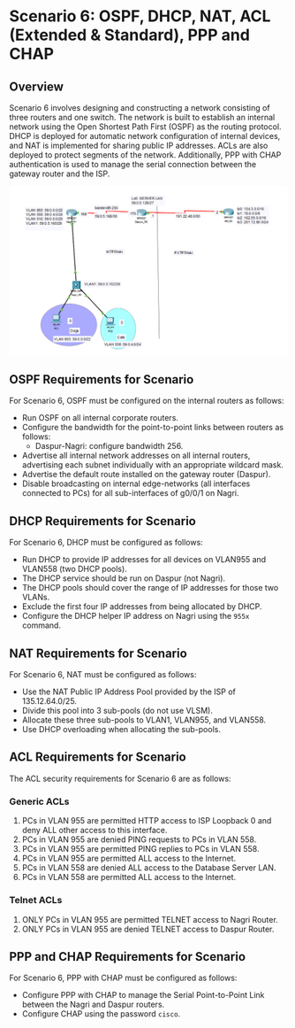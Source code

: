 # Scenario 6: OSPF, DHCP, NAT, ACL (Extended & Standard), PPP and CHAP

## Overview

Scenario 6 involves designing and constructing a network consisting of three routers and one switch. The network is built to establish an internal network using the Open Shortest Path First (OSPF) as the routing protocol. DHCP is deployed for automatic network configuration of internal devices, and NAT is implemented for sharing public IP addresses. ACLs are also deployed to protect segments of the network. Additionally, PPP with CHAP authentication is used to manage the serial connection between the gateway router and the ISP.

![Network Topology](image.png)

## OSPF Requirements for Scenario

For Scenario 6, OSPF must be configured on the internal routers as follows:
- Run OSPF on all internal corporate routers.
- Configure the bandwidth for the point-to-point links between routers as follows:
    - Daspur-Nagri: configure bandwidth 256.
- Advertise all internal network addresses on all internal routers, advertising each subnet individually with an appropriate wildcard mask.
- Advertise the default route installed on the gateway router (Daspur).
- Disable broadcasting on internal edge-networks (all interfaces connected to PCs) for all sub-interfaces of g0/0/1 on Nagri.

## DHCP Requirements for Scenario

For Scenario 6, DHCP must be configured as follows:
- Run DHCP to provide IP addresses for all devices on VLAN955 and VLAN558 (two DHCP pools).
- The DHCP service should be run on Daspur (not Nagri).
- The DHCP pools should cover the range of IP addresses for those two VLANs.
- Exclude the first four IP addresses from being allocated by DHCP.
- Configure the DHCP helper IP address on Nagri using the `955x` command.

## NAT Requirements for Scenario

For Scenario 6, NAT must be configured as follows:
- Use the NAT Public IP Address Pool provided by the ISP of 135.12.64.0/25.
- Divide this pool into 3 sub-pools (do not use VLSM).
- Allocate these three sub-pools to VLAN1, VLAN955, and VLAN558.
- Use DHCP overloading when allocating the sub-pools.

## ACL Requirements for Scenario

The ACL security requirements for Scenario 6 are as follows:

### Generic ACLs
1. PCs in VLAN 955 are permitted HTTP access to ISP Loopback 0 and deny ALL other access to this interface.
2. PCs in VLAN 955 are denied PING requests to PCs in VLAN 558.
3. PCs in VLAN 955 are permitted PING replies to PCs in VLAN 558.
4. PCs in VLAN 955 are permitted ALL access to the Internet.
5. PCs in VLAN 558 are denied ALL access to the Database Server LAN.
6. PCs in VLAN 558 are permitted ALL access to the Internet.

### Telnet ACLs
1. ONLY PCs in VLAN 955 are permitted TELNET access to Nagri Router.
2. ONLY PCs in VLAN 955 are denied TELNET access to Daspur Router.

## PPP and CHAP Requirements for Scenario

For Scenario 6, PPP with CHAP must be configured as follows:
- Configure PPP with CHAP to manage the Serial Point-to-Point Link between the Nagri and Daspur routers.
- Configure CHAP using the password `cisco`.

